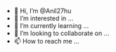 - 👋 Hi, I’m @Anil27hu
- 👀 I’m interested in ...
- 🌱 I’m currently learning ...
- 💞️ I’m looking to collaborate on ...
- 📫 How to reach me ...

<!---
Anil27hu/Anil27hu is a ✨ special ✨ repository because its `README.md` (this file) appears on your GitHub profile.
You can click the Preview link to take a look at your changes.
--->
